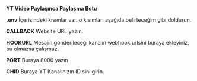 

**YT Video Paylaşınca Paylaşma Botu** 

**.env** İçerisindeki kısımlar var. o kısımları aşağıda belirteceğim gibi doldurun.

**CALLBACK** Website URL yazın.

**HOOKURL**  Mesajın gönderileceği kanalın webhook urlsini buraya ekleyiniz, bu olmazsa çalışmaz.

**PORT** Buraya 8000 yazın

**CHID** Buraya YT Kanalınızın ID sini girin.